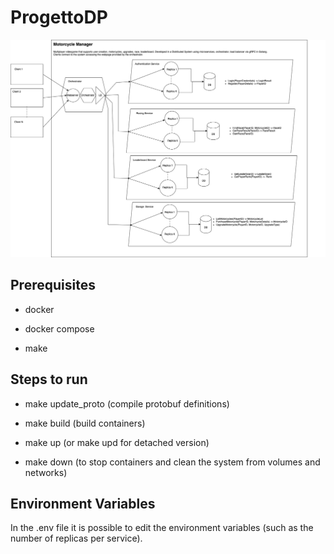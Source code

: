# ProgettoDP

![alt text](architecture.png "Architecture")

## Prerequisites

- docker

- docker compose

- make

## Steps to run

- make update_proto (compile protobuf definitions)

- make build (build containers)

- make up (or make upd for detached version)

- make down (to stop containers and clean the system from volumes and networks)

## Environment Variables

In the .env file it is possible to edit the environment variables (such as the number of replicas per service).